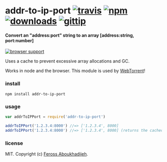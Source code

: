 # addr-to-ip-port [![travis](https://img.shields.io/travis/feross/addr-to-ip-port.svg)](https://travis-ci.org/feross/addr-to-ip-port) [![npm](https://img.shields.io/npm/v/addr-to-ip-port.svg)](https://npmjs.org/package/addr-to-ip-port) [![downloads](https://img.shields.io/npm/dm/addr-to-ip-port.svg)](https://npmjs.org/package/addr-to-ip-port) [![gittip](https://img.shields.io/gittip/feross.svg)](https://www.gittip.com/feross/)

#### Convert an "address:port" string to an array [address:string, port:number]

[![browser support](https://ci.testling.com/feross/addr-to-ip-port.png)](https://ci.testling.com/feross/addr-to-ip-port)

Uses a cache to prevent excessive array allocations and GC.

Works in node and the browser. This module is used by [WebTorrent](http://webtorrent.io)!

### install

```
npm install addr-to-ip-port
```

### usage

```js
var addrToIPPort = require('addr-to-ip-port')

addrToIPPort('1.2.3.4:8000') //=> ['1.2.3.4', 8000]
addrToIPPort('1.2.3.4:8000') //=> ['1.2.3.4', 8000] (returns the cached object)
```

### license

MIT. Copyright (c) [Feross Aboukhadijeh](http://feross.org).
